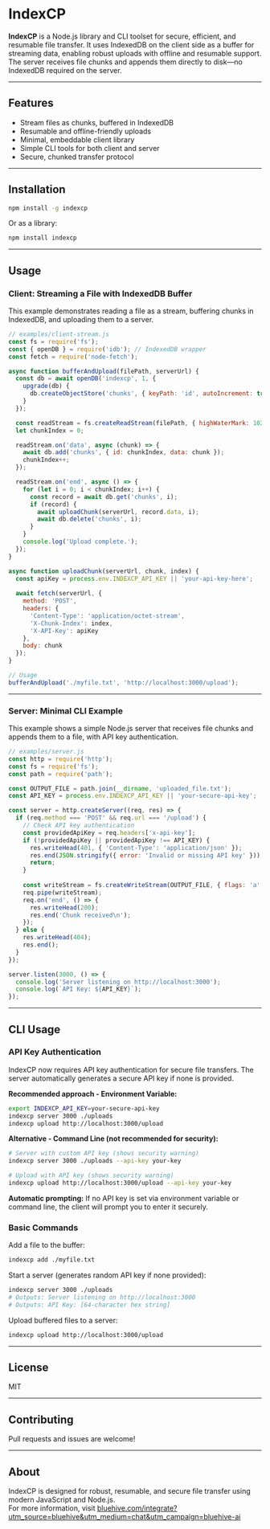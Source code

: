 
# IndexCP

**IndexCP** is a Node.js library and CLI toolset for secure, efficient, and resumable file transfer. It uses IndexedDB on the client side as a buffer for streaming data, enabling robust uploads with offline and resumable support. The server receives file chunks and appends them directly to disk—no IndexedDB required on the server.

---

## Features

- Stream files as chunks, buffered in IndexedDB
- Resumable and offline-friendly uploads
- Minimal, embeddable client library
- Simple CLI tools for both client and server
- Secure, chunked transfer protocol

---

## Installation

```bash
npm install -g indexcp
```

Or as a library:

```bash
npm install indexcp
```

---

## Usage

### Client: Streaming a File with IndexedDB Buffer

This example demonstrates reading a file as a stream, buffering chunks in IndexedDB, and uploading them to a server.

```javascript
// examples/client-stream.js
const fs = require('fs');
const { openDB } = require('idb'); // IndexedDB wrapper
const fetch = require('node-fetch');

async function bufferAndUpload(filePath, serverUrl) {
  const db = await openDB('indexcp', 1, {
    upgrade(db) {
      db.createObjectStore('chunks', { keyPath: 'id', autoIncrement: true });
    }
  });

  const readStream = fs.createReadStream(filePath, { highWaterMark: 1024 * 1024 }); // 1MB chunks
  let chunkIndex = 0;

  readStream.on('data', async (chunk) => {
    await db.add('chunks', { id: chunkIndex, data: chunk });
    chunkIndex++;
  });

  readStream.on('end', async () => {
    for (let i = 0; i < chunkIndex; i++) {
      const record = await db.get('chunks', i);
      if (record) {
        await uploadChunk(serverUrl, record.data, i);
        await db.delete('chunks', i);
      }
    }
    console.log('Upload complete.');
  });
}

async function uploadChunk(serverUrl, chunk, index) {
  const apiKey = process.env.INDEXCP_API_KEY || 'your-api-key-here';
  
  await fetch(serverUrl, {
    method: 'POST',
    headers: { 
      'Content-Type': 'application/octet-stream', 
      'X-Chunk-Index': index,
      'X-API-Key': apiKey
    },
    body: chunk
  });
}

// Usage
bufferAndUpload('./myfile.txt', 'http://localhost:3000/upload');
```

---

### Server: Minimal CLI Example

This example shows a simple Node.js server that receives file chunks and appends them to a file, with API key authentication.

```javascript
// examples/server.js
const http = require('http');
const fs = require('fs');
const path = require('path');

const OUTPUT_FILE = path.join(__dirname, 'uploaded_file.txt');
const API_KEY = process.env.INDEXCP_API_KEY || 'your-secure-api-key';

const server = http.createServer((req, res) => {
  if (req.method === 'POST' && req.url === '/upload') {
    // Check API key authentication
    const providedApiKey = req.headers['x-api-key'];
    if (!providedApiKey || providedApiKey !== API_KEY) {
      res.writeHead(401, { 'Content-Type': 'application/json' });
      res.end(JSON.stringify({ error: 'Invalid or missing API key' }));
      return;
    }
    
    const writeStream = fs.createWriteStream(OUTPUT_FILE, { flags: 'a' });
    req.pipe(writeStream);
    req.on('end', () => {
      res.writeHead(200);
      res.end('Chunk received\n');
    });
  } else {
    res.writeHead(404);
    res.end();
  }
});

server.listen(3000, () => {
  console.log('Server listening on http://localhost:3000');
  console.log(`API Key: ${API_KEY}`);
});
```

---

## CLI Usage

### API Key Authentication

IndexCP now requires API key authentication for secure file transfers. The server automatically generates a secure API key if none is provided.

**Recommended approach - Environment Variable:**
```bash
export INDEXCP_API_KEY=your-secure-api-key
indexcp server 3000 ./uploads
indexcp upload http://localhost:3000/upload
```

**Alternative - Command Line (not recommended for security):**
```bash
# Server with custom API key (shows security warning)
indexcp server 3000 ./uploads --api-key your-key

# Upload with API key (shows security warning)  
indexcp upload http://localhost:3000/upload --api-key your-key
```

**Automatic prompting:**
If no API key is set via environment variable or command line, the client will prompt you to enter it securely.

### Basic Commands

Add a file to the buffer:

```bash
indexcp add ./myfile.txt
```

Start a server (generates random API key if none provided):

```bash
indexcp server 3000 ./uploads
# Outputs: Server listening on http://localhost:3000
# Outputs: API Key: [64-character hex string]
```

Upload buffered files to a server:

```bash
indexcp upload http://localhost:3000/upload
```

---

## License

MIT

---

## Contributing

Pull requests and issues are welcome!

---

## About

IndexCP is designed for robust, resumable, and secure file transfer using modern JavaScript and Node.js.  
For more information, visit [bluehive.com/integrate?utm_source=bluehive&utm_medium=chat&utm_campaign=bluehive-ai](https://bluehive.com/integrate?utm_source=bluehive&utm_medium=chat&utm_campaign=bluehive-ai)
```
